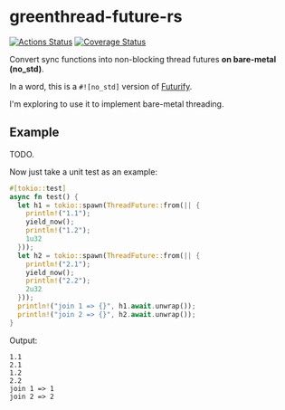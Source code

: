 # greenthread-future-rs

[![Actions Status](https://github.com/wangrunji0408/greenthread-future-rs/workflows/CI/badge.svg)](https://github.com/wangrunji0408/greenthread-future-rs/actions)
[![Coverage Status](https://coveralls.io/repos/github/wangrunji0408/greenthread-future-rs/badge.svg?branch=master)](https://coveralls.io/github/wangrunji0408/greenthread-future-rs?branch=master)

Convert sync functions into non-blocking thread futures **on bare-metal (no_std)**.

In a word, this is a `#![no_std]` version of [Futurify](https://github.com/robertohuertasm/futurify).

I'm exploring to use it to implement bare-metal threading.

## Example

TODO. 

Now just take a unit test as an example:

```rust
#[tokio::test]
async fn test() {
  let h1 = tokio::spawn(ThreadFuture::from(|| {
    println!("1.1");
    yield_now();
    println!("1.2");
    1u32
  }));
  let h2 = tokio::spawn(ThreadFuture::from(|| {
    println!("2.1");
    yield_now();
    println!("2.2");
    2u32
  }));
  println!("join 1 => {}", h1.await.unwrap());
  println!("join 2 => {}", h2.await.unwrap());
}
```

Output:

```
1.1
2.1
1.2
2.2
join 1 => 1
join 2 => 2
```



